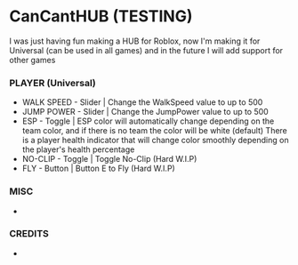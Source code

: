# CanCantHUB (TESTING)
I was just having fun making a HUB for Roblox, now I'm making it for Universal (can be used in all games) and in the future I will add support for other games

### PLAYER (Universal)

- WALK SPEED - Slider | Change the WalkSpeed value to up to 500
- JUMP POWER - Slider | Change the JumpPower value to up to 500
- ESP        - Toggle | ESP color will automatically change depending on the team color, and if there is no team the color will be white (default) There is a player health indicator that will change color smoothly depending on the player's health percentage
- NO-CLIP    - Toggle | Toggle No-Clip (Hard W.I.P)
- FLY        - Button | Button E to Fly (Hard W.I.P)

### MISC
-

### CREDITS
-

